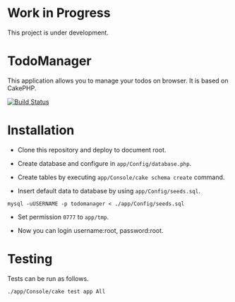 # Work in Progress

This project is under development.

# TodoManager

This application allows you to manage your todos on browser. It is based on CakePHP.

[![Build Status](https://travis-ci.org/suzuki86/todomanager.svg)](https://travis-ci.org/suzuki86/todomanager)

# Installation

- Clone this repository and deploy to document root.

- Create database and configure in `app/Config/database.php`.

- Create tables by executing `app/Console/cake schema create` command.

- Insert default data to database by using `app/Config/seeds.sql`.

```
mysql -uUSERNAME -p todomanager < ./app/Config/seeds.sql
```

- Set permission `0777` to `app/tmp`.

- Now you can login username:root, password:root.

# Testing

Tests can be run as follows.

```
./app/Console/cake test app All
```
